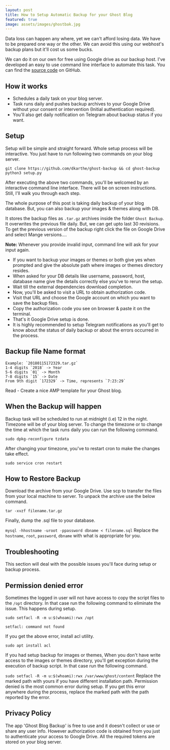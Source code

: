 ```yaml
---
layout: post
title: How to Setup Automatic Backup for your Ghost Blog
featured: true
image: assets/images/ghostbak.jpg
---
```

Data loss can happen any where, yet we can't afford losing data. We have to be prepared one way or the other. We can avoid this using our webhost's backup plans but it'll cost us some bucks.

We can do it on our own for free using Google drive as our backup host. I've developed an easy to use command line interface to automate this task. You can find the [source code](https://github.com/dkarthe/ghost-backup) on GitHub.

## How it works
* Schedules a daily task on your blog server.
* Task runs daily and pushes backup archives to your Google Drive without your consent or intervention (Initial authentication required).
* You'll also get daily notification on Telegram about backup status if you want.

## Setup
Setup will be simple and straight forward. Whole setup process will be interactive. You just have to run following two commands on your blog server.

```
git clone https://github.com/dkarthe/ghost-backup && cd ghost-backup
python3 setup.py
```
After executing the above two commands, you'll be welcomed by an interactive command line interface. There will be on screen instructions. Still, I'll walk you through each step.

The whole purpose of this post is taking daily backup of your blog database. But, you can also backup your images & themes along with DB.

It stores the backup files as `.tar.gz` archives inside the folder `Ghost Backup`. It overwrites the previous file daily. But, we can get upto last 30 revisions. To get the previous version of the backup right click the file on Google Drive and select Mange versions....

**Note:** Whenever you provide invalid input, command line will ask for your input again.

* If you want to backup your images or themes or both give yes when prompted and give the absolute path where images or themes directory resides.
* When asked for your DB details like username, password, host, database name give the details correctly else you've to rerun the setup.
* Wait till the external dependencies download completion.
* Now, you'll be asked to visit a URL to obtain authorization code.
* Visit that URL and choose the Google account on which you want to save the backup files.
* Copy the authorization code you see on browser & paste it on the terminal.
* That's it Google Drive setup is done.
* It is highly recommended to setup Telegram notifications as you'll get to know about the status of daily backup or about the errors occurred in the process.

## Backup file Name format
```
Example: `20180115172329.tar.gz`
1-4 digits `2018` -> Year
5-6 digits `01` -> Month
7-8 digits `15` -> Date
From 9th digit `172329` -> Time, represents `7:23:29`
```
Read - Create a nice AMP template for your Ghost blog.

## When the Backup will happen
Backup task will be scheduled to run at midnight (i.e) 12 in the night. Timezone will be of your blog server. To change the timezone or to change the time at which the task runs daily you can run the following command.

```sudo dpkg-reconfigure tzdata```

After changing your timezone, you've to restart cron to make the changes take effect.

```sudo service cron restart```

## How to Restore Backup
Download the archive from your Google Drive. Use scp to transfer the files from your local machine to server. To unpack the archive use the below command.

```tar -xvzf filename.tar.gz```

Finally, dump the .sql file to your database.

`mysql -hhostname -uroot -ppassword dbname < filename.sql`
Replace the `hostname`, `root`, `password`, `dbname` with what is appropriate for you.

## Troubleshooting
This section will deal with the possible issues you'll face during setup or backup process.

## Permission denied error
Sometimes the logged in user will not have access to copy the script files to the `/opt` directory. In that case run the following command to eliminate the issue. This happens during setup.

```sudo setfacl -R -m u:$(whoami):rwx /opt```

```setfacl: command not found```

If you get the above error, install acl utility.

```sudo apt install acl```

If you had setup backup for images or themes, When you don't have write access to the images or themes directory, you'll get exception during the execution of backup script. In that case run the following command.

```sudo setfacl -R -m u:$(whoami):rwx /var/www/ghost/content```
Replace the marked path with yours if you have different installation path. Permission denied is the most common error during setup. If you get this error anywhere during the process, replace the marked path with the path reported by the error.

## Privacy Policy
The app 'Ghost Blog Backup' is free to use and it doesn't collect or use or share any user info. However authorization code is obtained from you just to authenticate your access to Google Drive. All the required tokens are stored on your blog server.
